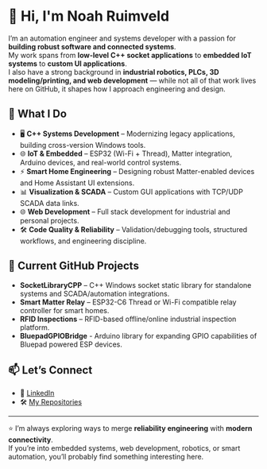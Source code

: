 # 👋 Hi, I'm Noah Ruimveld

I’m an automation engineer and systems developer with a passion for **building robust software and connected systems**.  
My work spans from **low-level C++ socket applications** to **embedded IoT systems** to **custom UI applications**.  
I also have a strong background in **industrial robotics, PLCs, 3D modeling/printing, and web development** — while not all of that work lives here on GitHub, it shapes how I approach engineering and design.

## 🔧 What I Do
- 🖥️ **C++ Systems Development** – Modernizing legacy applications, building cross-version Windows tools.
- 🌐 **IoT & Embedded** – ESP32 (Wi-Fi + Thread), Matter integration, Arduino devices, and real-world control systems.
- ⚡ **Smart Home Engineering** – Designing robust Matter-enabled devices and Home Assistant UI extensions.
- 📊 **Visualization & SCADA** – Custom GUI applications with TCP/UDP SCADA data links.
- 🌐 **Web Development** – Full stack development for industrial and personal projects.
- 🛠️ **Code Quality & Reliability** – Validation/debugging tools, structured workflows, and engineering discipline.

## 🚀 Current GitHub Projects
- **SocketLibraryCPP** – C++ Windows socket static library for standalone systems and SCADA/automation integrations.
- **Smart Matter Relay** – ESP32-C6 Thread or Wi-Fi compatible relay controller for smart homes.
- **RFID Inspections** – RFID-based offline/online industrial inspection platform.
- **BluepadGPIOBridge** - Arduino library for expanding GPIO capabilities of Bluepad powered ESP devices.

## 📫 Let’s Connect
- 💼 [LinkedIn](https://www.linkedin.com/in/noah-ruimveld-551b841a4)  
- 🛠️ [My Repositories](https://github.com/nruin7)  

---
⭐ I’m always exploring ways to merge **reliability engineering** with **modern connectivity**.  
If you’re into embedded systems, web development, robotics, or smart automation, you’ll probably find something interesting here.
